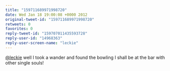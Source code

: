 ```yaml
---
title: "159711689971998720"
date: Wed Jan 18 19:00:08 +0000 2012
original-tweet-id: "159711689971998720"
retweets: 0
favorites: 0
reply-tweet-id: "159707011435593728"
reply-user-id: "14968363"
reply-user-screen-name: "leckie"
---
```

<a href="https://twitter.com/leckie">@leckie</a> well I took a wander and found the bowling I shall be at the bar with other single souls!
